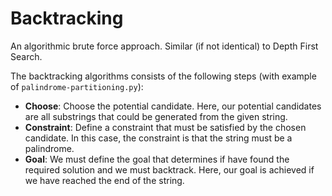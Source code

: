 # Backtracking

An algorithmic brute force approach. Similar (if not identical) to Depth First Search.

The backtracking algorithms consists of the following steps (with example of `palindrome-partitioning.py`):
* **Choose**: Choose the potential candidate. Here, our potential candidates are all substrings that could be generated from the given string.
* **Constraint**: Define a constraint that must be satisfied by the chosen candidate. In this case, the constraint is that the string must be a palindrome.
* **Goal**: We must define the goal that determines if have found the required solution and we must backtrack. Here, our goal is achieved if we have reached the end of the string.

